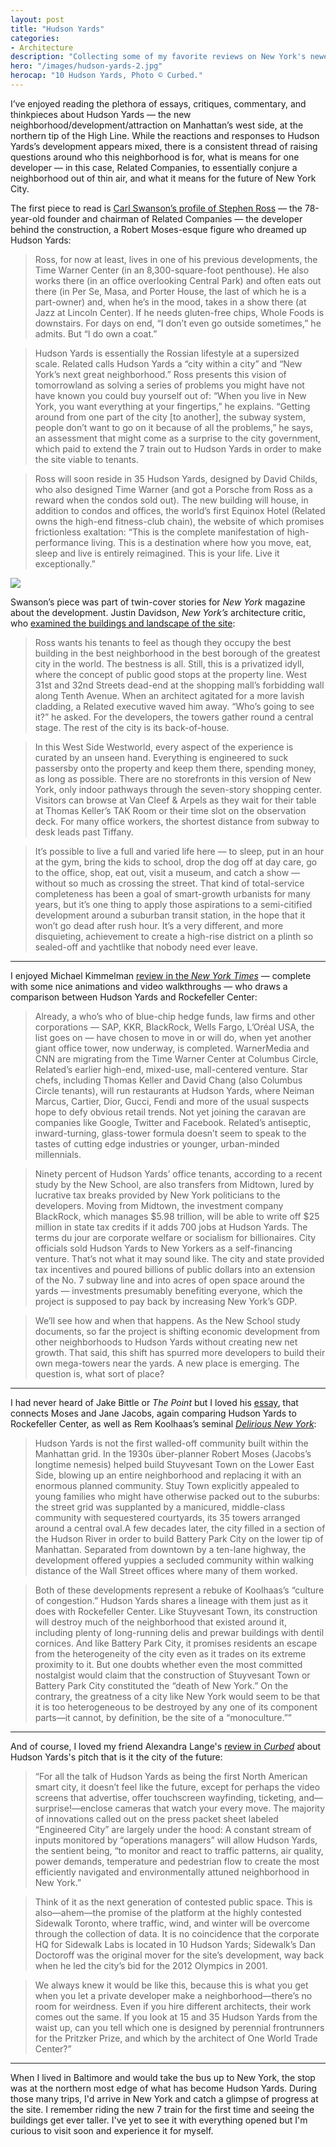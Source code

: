 ```yaml
---
layout: post
title: "Hudson Yards"
categories:
- Architecture
description: "Collecting some of my favorite reviews on New York's newest development."
hero: "/images/hudson-yards-2.jpg"
herocap: "10 Hudson Yards, Photo © Curbed."
---
```


I’ve enjoyed reading the plethora of essays, critiques, commentary, and thinkpieces about Hudson Yards — the new neighborhood/development/attraction on Manhattan’s west side, at the northern tip of the High Line. While the reactions and responses to Hudson Yards’s development appears mixed, there is a consistent thread of raising questions around who this neighborhood is for, what is means for one developer — in this case, Related Companies, to essentially conjure a neighborhood out of thin air, and what it means for the future of New York City.

The first piece to read is [Carl Swanson’s profile of Stephen Ross](http://nymag.com/intelligencer/2019/02/stephen-ross-hudson-yards.html) — the 78-year-old founder and chairman of Related Companies — the developer behind the construction, a Robert Moses-esque figure who dreamed up Hudson Yards:

> Ross, for now at least, lives in one of his previous developments, the Time Warner Center (in an 8,300-square-foot penthouse). He also works there (in an office overlooking Central Park) and often eats out there (in Per Se, Masa, and Porter House, the last of which he is a part-owner) and, when he’s in the mood, takes in a show there (at Jazz at Lincoln Center). If he needs gluten-free chips, Whole Foods is downstairs. For days on end, “I don’t even go outside sometimes,” he admits. But “I do own a coat.”

> Hudson Yards is essentially the Rossian lifestyle at a supersized scale. Related calls Hudson Yards a “city within a city” and “New York’s next great neighborhood.” Ross presents this vision of tomorrowland as solving a series of problems you might have not have known you could buy yourself out of: “When you live in New York, you want everything at your fingertips,” he explains. “Getting around from one part of the city [to another], the subway system, people don’t want to go on it because of all the problems,” he says, an assessment that might come as a surprise to the city government, which paid to extend the 7 train out to Hudson Yards in order to make the site viable to tenants.

> Ross will soon reside in 35 Hudson Yards, designed by David Childs, who also designed Time Warner (and got a Porsche from Ross as a reward when the condos sold out). The new building will house, in addition to condos and offices, the world’s first Equinox Hotel (Related owns the high-end fitness-club chain), the website of which promises frictionless exaltation: “This is the complete manifestation of high-performance living. This is a destination where how you move, eat, sleep and live is entirely reimagined. This is your life. Live it exceptionally.”

<img src="/images/hudson-yards.jpg">

Swanson’s piece was part of twin-cover stories for *New York* magazine about the development. Justin Davidson, *New York’s* architecture critic, who [examined the buildings and landscape of the site](http://nymag.com/intelligencer/2019/02/hudson-yard-billionaires-fantasy-city.html):

> Ross wants his tenants to feel as though they occupy the best building in the best neighborhood in the best borough of the greatest city in the world. The bestness is all. Still, this is a privatized idyll, where the concept of public good stops at the property line. West 31st and 32nd Streets dead-end at the shopping mall’s forbidding wall along Tenth Avenue. When an architect agitated for a more lavish cladding, a Related executive waved him away. “Who’s going to see it?” he asked. For the developers, the towers gather round a central stage. The rest of the city is its back-of-house.

> In this West Side Westworld, every aspect of the experience is curated by an unseen hand. Everything is engineered to suck passersby onto the property and keep them there, spending money, as long as possible. There are no storefronts in this version of New York, only indoor pathways through the seven-story shopping center. Visitors can browse at Van Cleef & Arpels as they wait for their table at Thomas Keller’s TAK Room or their time slot on the observation deck. For many office workers, the shortest distance from subway to desk leads past Tiffany.

> It’s possible to live a full and varied life here — to sleep, put in an hour at the gym, bring the kids to school, drop the dog off at day care, go to the office, shop, eat out, visit a museum, and catch a show — without so much as crossing the street. That kind of total-service completeness has been a goal of smart-growth urbanists for many years, but it’s one thing to apply those aspirations to a semi-citified development around a suburban transit station, in the hope that it won’t go dead after rush hour. It’s a very different, and more disquieting, achievement to create a high-rise district on a plinth so sealed-off and yachtlike that nobody need ever leave.

* * *

I enjoyed Michael Kimmelman [review in the *New York Times*](https://www.nytimes.com/interactive/2019/03/14/arts/design/hudson-yards-nyc.html?rref=collection%2Fbyline%2Fmichael-kimmelman&action=click&contentCollection=undefined&region=stream&module=stream_unit&version=latest&contentPlacement=1&pgtype=collection) —  complete with some nice animations and video walkthroughs — who draws a comparison between Hudson Yards and Rockefeller Center:

> Already, a who’s who of blue-chip hedge funds, law firms and other corporations — SAP, KKR, BlackRock, Wells Fargo, L’Oréal USA, the list goes on — have chosen to move in or will do, when yet another giant office tower, now underway, is completed. WarnerMedia and CNN are migrating from the Time Warner Center at Columbus Circle, Related’s earlier high-end, mixed-use, mall-centered venture. Star chefs, including Thomas Keller and David Chang (also Columbus Circle tenants), will run restaurants at Hudson Yards, where Neiman Marcus, Cartier, Dior, Gucci, Fendi and more of the usual suspects hope to defy obvious retail trends. Not yet joining the caravan are companies like Google, Twitter and Facebook. Related’s antiseptic, inward-turning, glass-tower formula doesn’t seem to speak to the tastes of cutting edge industries or younger, urban-minded millennials.

> Ninety percent of Hudson Yards’ office tenants, according to a recent study by the New School, are also transfers from Midtown, lured by lucrative tax breaks provided by New York politicians to the developers. Moving from Midtown, the investment company BlackRock, which manages $5.98 trillion, will be able to write off $25 million in state tax credits if it adds 700 jobs at Hudson Yards. The terms du jour are corporate welfare or socialism for billionaires. City officials sold Hudson Yards to New Yorkers as a self-financing venture. That’s not what it may sound like. The city and state provided tax incentives and poured billions of public dollars into an extension of the No. 7 subway line and into acres of open space around the yards — investments presumably benefiting everyone, which the project is supposed to pay back by increasing New York’s GDP.

> We’ll see how and when that happens. As the New School study documents, so far the project is shifting economic development from other neighborhoods to Hudson Yards without creating new net growth. That said, this shift has spurred more developers to build their own mega-towers near the yards. A new place is emerging. The question is, what sort of place?

* * *

I had never heard of Jake Bittle or *The Point* but I loved his [essay](https://thepointmag.com/2019/criticism/hudson-yards), that connects Moses and Jane Jacobs, again comparing Hudson Yards to Rockefeller Center, as well as Rem Koolhaas’s seminal [*Delirious New York*](https://amzn.to/2Y7ccSW):

> Hudson Yards is not the first walled-off community built within the Manhattan grid. In the 1930s über-planner Robert Moses (Jacobs’s longtime nemesis) helped build Stuyvesant Town on the Lower East Side, blowing up an entire neighborhood and replacing it with an enormous planned community. Stuy Town explicitly appealed to young families who might have otherwise packed out to the suburbs: the street grid was supplanted by a manicured, middle-class community with sequestered courtyards, its 35 towers arranged around a central oval.A few decades later, the city filled in a section of the Hudson River in order to build Battery Park City on the lower tip of Manhattan. Separated from downtown by a ten-lane highway, the development offered yuppies a secluded community within walking distance of the Wall Street offices where many of them worked.

> Both of these developments represent a rebuke of Koolhaas’s “culture of congestion.” Hudson Yards shares a lineage with them just as it does with Rockefeller Center. Like Stuyvesant Town, its construction will destroy much of the neighborhood that existed around it, including plenty of long-running delis and prewar buildings with dentil cornices. And like Battery Park City, it promises residents an escape from the heterogeneity of the city even as it trades on its extreme proximity to it. But one doubts whether even the most committed nostalgist would claim that the construction of Stuyvesant Town or Battery Park City constituted the “death of New York.” On the contrary, the greatness of a city like New York would seem to be that it is too heterogeneous to be destroyed by any one of its component parts—it cannot, by definition, be the site of a “monoculture.””

* * *

And of course, I loved my friend Alexandra Lange's [review in *Curbed*](https://ny.curbed.com/2019/3/15/18256293/hudson-yards-nyc-buildings-vessel-architecture) about Hudson Yards's pitch that is it the city of the future:

> “For all the talk of Hudson Yards as being the first North American smart city, it doesn’t feel like the future, except for perhaps the video screens that advertise, offer touchscreen wayfinding, ticketing, and—surprise!—enclose cameras that watch your every move. The majority of innovations called out on the press packet sheet labeled “Engineered City” are largely under the hood: A constant stream of inputs monitored by “operations managers” will allow Hudson Yards, the sentient being, “to monitor and react to traffic patterns, air quality, power demands, temperature and pedestrian flow to create the most efficiently navigated and environmentally attuned neighborhood in New York.”

> Think of it as the next generation of contested public space. This is also—ahem—the promise of the platform at the highly contested Sidewalk Toronto, where traffic, wind, and winter will be overcome through the collection of data. It is no coincidence that the corporate HQ for Sidewalk Labs is located in 10 Hudson Yards; Sidewalk’s Dan Doctoroff was the original mover for the site’s development, way back when he led the city’s bid for the 2012 Olympics in 2001.

> We always knew it would be like this, because this is what you get when you let a private developer make a neighborhood—there’s no room for weirdness. Even if you hire different architects, their work comes out the same. If you look at 15 and 35 Hudson Yards from the waist up, can you tell which one is designed by perennial frontrunners for the Pritzker Prize, and which by the architect of One World Trade Center?”

* * *

When I lived in Baltimore and would take the bus up to New York, the stop was at the northern most edge of what has become Hudson Yards. During those many trips, I'd arrive in New York and catch a glimpse of progress at the site. I remember riding the new 7 train for the first time and seeing the buildings get ever taller. I've yet to see it with everything opened but I'm curious to visit soon and experience it for myself.
